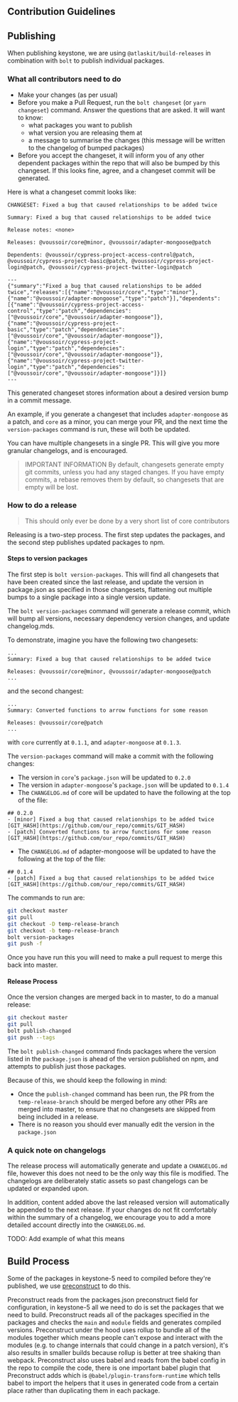 ## Contribution Guidelines

## Publishing

When publishing keystone, we are using `@atlaskit/build-releases` in combination with `bolt` to publish individual packages.

### What all contributors need to do

- Make your changes (as per usual)
- Before you make a Pull Request, run the `bolt changeset` (or `yarn changeset`) command. Answer the questions that are asked. It will want to know:
  - what packages you want to publish
  - what version you are releasing them at
  - a message to summarise the changes (this message will be written to the changelog of bumped packages)
- Before you accept the changeset, it will inform you of any other dependent packages within the repo that will also be bumped by this changeset. If this looks fine, agree, and a changeset commit will be generated.

Here is what a changeset commit looks like:

```
CHANGESET: Fixed a bug that caused relationships to be added twice

Summary: Fixed a bug that caused relationships to be added twice

Release notes: <none>

Releases: @voussoir/core@minor, @voussoir/adapter-mongoose@patch

Dependents: @voussoir/cypress-project-access-control@patch, @voussoir/cypress-project-basic@patch, @voussoir/cypress-project-login@patch, @voussoir/cypress-project-twitter-login@patch

---
{"summary":"Fixed a bug that caused relationships to be added twice","releases":[{"name":"@voussoir/core","type":"minor"},{"name":"@voussoir/adapter-mongoose","type":"patch"}],"dependents":[{"name":"@voussoir/cypress-project-access-control","type":"patch","dependencies":["@voussoir/core","@voussoir/adapter-mongoose"]},{"name":"@voussoir/cypress-project-basic","type":"patch","dependencies":["@voussoir/core","@voussoir/adapter-mongoose"]},{"name":"@voussoir/cypress-project-login","type":"patch","dependencies":["@voussoir/core","@voussoir/adapter-mongoose"]},{"name":"@voussoir/cypress-project-twitter-login","type":"patch","dependencies":["@voussoir/core","@voussoir/adapter-mongoose"]}]}
---
```

This generated changeset stores information about a desired version bump in a commit message.

An example, if you generate a changeset that includes `adapter-mongoose` as a patch, and `core` as a minor, you can merge your PR, and the next time the `version-packages` command is run, these will both be updated.

You can have multiple changesets in a single PR. This will give you more granular changelogs, and is encouraged.

> IMPORTANT INFORMATION
> By default, changesets generate empty git commits, unless you had any staged changes.
> If you have empty commits, a rebase removes them by default, so changesets that are empty will be lost.

### How to do a release

> This should only ever be done by a very short list of core contributors

Releasing is a two-step process. The first step updates the packages, and the second step publishes updated packages to npm.

#### Steps to version packages

The first step is `bolt version-packages`. This will find all changesets that have been created since the last release, and update the version in package.json as specified in those changesets, flattening out multiple bumps to a single package into a single version update.

The `bolt version-packages` command will generate a release commit, which will bump all versions, necessary dependency version changes, and update changelog.mds.

To demonstrate, imagine you have the following two changesets:

```
...
Summary: Fixed a bug that caused relationships to be added twice

Releases: @voussoir/core@minor, @voussoir/adapter-mongoose@patch
...
```

and the second changest:

```
...
Summary: Converted functions to arrow functions for some reason

Releases: @voussoir/core@patch
...
```

with `core` currently at `0.1.1`, and `adapter-mongoose` at `0.1.3`.

The `version-packages` command will make a commit with the following changes:

- The version in `core`'s `package.json` will be updated to `0.2.0`
- The version in `adapter-mongoose`'s `package.json` will be updated to `0.1.4`
- The `CHANGELOG.md` of core will be updated to have the following at the top of the file:

```
## 0.2.0
- [minor] Fixed a bug that caused relationships to be added twice [GIT_HASH](https://github.com/our_repo/commits/GIT_HASH)
- [patch] Converted functions to arrow functions for some reason [GIT_HASH](https://github.com/our_repo/commits/GIT_HASH)
```

- The `CHANGELOG.md` of adapter-mongoose will be updated to have the following at the top of the file:

```
## 0.1.4
- [patch] Fixed a bug that caused relationships to be added twice [GIT_HASH](https://github.com/our_repo/commits/GIT_HASH)
```

The commands to run are:

```sh
git checkout master
git pull
git checkout -D temp-release-branch
git checkout -b temp-release-branch
bolt version-packages
git push -f
```

Once you have run this you will need to make a pull request to merge this back into master.

#### Release Process

Once the version changes are merged back in to master, to do a manual release:

```sh
git checkout master
git pull
bolt publish-changed
git push --tags
```

The `bolt publish-changed` command finds packages where the version listed in the `package.json` is ahead of the version published on npm, and attempts to publish just those packages.

Because of this, we should keep the following in mind:

- Once the `publish-changed` command has been run, the PR from the `temp-release-branch` should be merged before any other PRs are merged into master, to ensure that no changesets are skipped from being included in a release.
- There is no reason you should ever manually edit the version in the `package.json`

### A quick note on changelogs

The release process will automatically generate and update a `CHANGELOG.md` file, however this does not need to be the only way this file is modified. The changelogs are deliberately static assets so past changelogs can be updated or expanded upon.

In addition, content added above the last released version will automatically be appended to the next release. If your changes do not fit comfortably within the summary of a changelog, we encourage you to add a more detailed account directly into the `CHANGELOG.md`.

TODO: Add example of what this means

## Build Process

Some of the packages in keystone-5 need to compiled before they're published, we use [preconstruct](https://github.com/preconstruct/preconstruct) to do this.

Preconstruct reads from the packages.json preconstruct field for configuration, in keystone-5 all we need to do is set the packages that we need to build. Preconstruct reads all of the packages specified in the packages and checks the `main` and `module` fields and generates compiled versions. Preconstruct under the hood uses rollup to bundle all of the modules together which means people can't expose and interact with the modules (e.g. to change internals that could change in a patch version), it's also results in smaller builds because rollup is better at tree shaking than webpack. Preconstruct also uses babel and reads from the babel config in the repo to compile the code, there is one important babel plugin that Preconstruct adds which is `@babel/plugin-transform-runtime` which tells babel to import the helpers that it uses in generated code from a certain place rather than duplicating them in each package.
